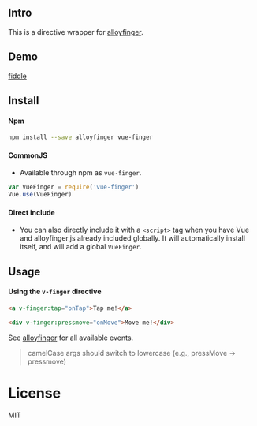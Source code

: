 ## Intro

This is a directive wrapper for [alloyfinger](https://github.com/AlloyTeam/AlloyFinger).

## Demo

[fiddle](https://jsfiddle.net/3y37wext/3/)

## Install

#### Npm

  ```bash
  npm install --save alloyfinger vue-finger
  ```

#### CommonJS

- Available through npm as `vue-finger`.

``` js
var VueFinger = require('vue-finger')
Vue.use(VueFinger)
```

#### Direct include

- You can also directly include it with a `<script>` tag when you have Vue and alloyfinger.js already included globally. It will automatically install itself, and will add a global `VueFinger`.

## Usage

#### Using the `v-finger` directive

```html
<a v-finger:tap="onTap">Tap me!</a>

<div v-finger:pressmove="onMove">Move me!</div>
```

See [alloyfinger](https://github.com/AlloyTeam/AlloyFinger) for all available events.

> camelCase args should switch to lowercase (e.g., pressMove -> pressmove)

# License
MIT
